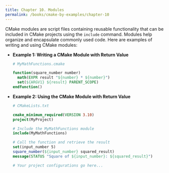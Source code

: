 ```yaml
---
title: Chapter 10. Modules
permalink: /books/cmake-by-examples/chapter-10
---
```


CMake modules are script files containing reusable functionality that can be included in CMake projects using the `include` command. Modules help organize and encapsulate commonly used code. Here are examples of writing and using CMake modules:

- **Example 1: Writing a CMake Module with Return Value**

  ```cmake
  # MyMathFunctions.cmake

  function(square_number number)
    math(EXPR result "${number} * ${number}")
    set(${ARGV1} ${result} PARENT_SCOPE)
  endfunction()
  ```

- **Example 2: Using the CMake Module with Return Value**

  ```cmake
  # CMakeLists.txt

  cmake_minimum_required(VERSION 3.10)
  project(MyProject)

  # Include the MyMathFunctions module
  include(MyMathFunctions)

  # Call the function and retrieve the result
  set(input_number 5)
  square_number(${input_number} squared_result)
  message(STATUS "Square of ${input_number}: ${squared_result}")

  # Your project configurations go here...
  ```
  